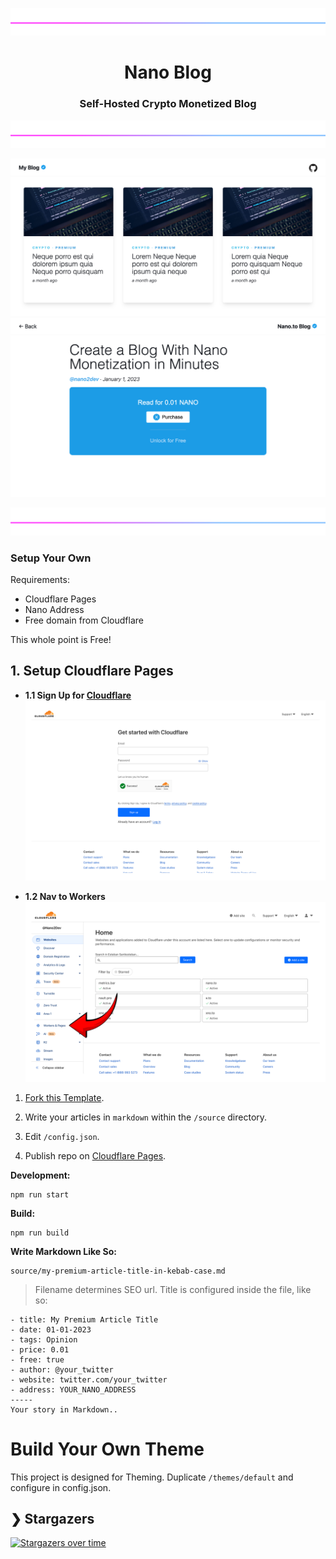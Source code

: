 ![line](https://github.com/fwd/n2/raw/master/.github/line.png)

<h1 align="center">Nano Blog</h1>
<h3 align="center">Self-Hosted Crypto Monetized Blog</h3>

![line](https://github.com/fwd/n2/raw/master/.github/line.png)


![line](https://github.com/fwd/nano-blog/raw/master/.github/banner.png)
![line](https://github.com/fwd/nano-blog/raw/master/.github/payscreen.png)


![line](https://github.com/fwd/n2/raw/master/.github/line.png)

### Setup Your Own

Requirements: 

- Cloudflare Pages
- Nano Address
- Free domain from Cloudflare

This whole point is Free!

## 1. Setup Cloudflare Pages

- **1.1 Sign Up for [Cloudflare](https://dash.cloudflare.com/sign-up)**
![line](https://github.com/fwd/nano-blog/raw/master/guide/0.png)

- **1.2 Nav to Workers**
![line](https://github.com/fwd/nano-blog/raw/master/guide/1.png)

1. [Fork this Template](https://github.com/fwd/nano-blog/generate).

3. Write your articles in ```markdown``` within the ```/source``` directory.
4. Edit ```/config.json```.
5. Publish repo on [Cloudflare Pages](https://developers.cloudflare.com/pages/).

**Development:**
```
npm run start
```

**Build:**
```
npm run build
```

**Write Markdown Like So:**

```
source/my-premium-article-title-in-kebab-case.md
```

> Filename determines SEO url. Title is configured inside the file, like so:

```
- title: My Premium Article Title
- date: 01-01-2023
- tags: Opinion
- price: 0.01
- free: true
- author: @your_twitter
- website: twitter.com/your_twitter
- address: YOUR_NANO_ADDRESS
-----
Your story in Markdown..
```

# Build Your Own Theme

This project is designed for Theming. Duplicate ```/themes/default``` and configure in config.json.

## ❯ Stargazers

[![Stargazers over time](https://starchart.cc/fwd/nano-blog.svg)](https://starchart.cc/fwd/nano-blog)
